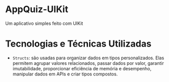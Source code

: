 # AppQuiz-UIKit
Um aplicativo simples feito com UIKit <br>
# Tecnologias e Técnicas Utilizadas<br>
- `Structs`: são usadas para organizar dados em tipos personalizados. Elas permitem agrupar valores relacionados, passar dados por valor, garantir imutabilidade, proporcionar eficiência de memória e desempenho, manipular dados em APIs e criar tipos compostos.

